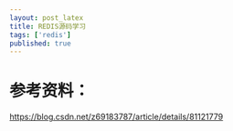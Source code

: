 ```yaml
---
layout: post_latex
title: REDIS源码学习
tags: ['redis']
published: true
---
```


<!--more-->


# 参考资料：


https://blog.csdn.net/z69183787/article/details/81121779